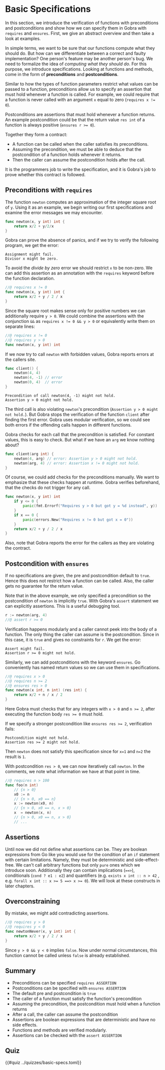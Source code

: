 # Basic Specifications
In this section, we introduce the verification of functions with preconditions and postconditions and show how we can specify them in Gobra with `requires` and `ensures`.
First, we give an abstract overview and then take a look at examples.

In simple terms, we want to be sure that our functions compute what they should do.
But how can we differentiate between a correct and faulty implementation?
One person's feature may be another person's bug.
We need to formalize the idea of *computing what they should do*.
For this purpose, we introduce specifications.
Looking at functions and methods, come in the form of **preconditions** and **postconditions**.

Similar to how the types of function parameters restrict what values can be passed to a function, preconditions allow us to specify an assertion that must hold whenever a function is called.
For example, we could require that a function is never called with an argument `x` equal to zero (`requires x != 0`).

Postconditions are assertions that must hold whenever a function returns.
An example postcondition could be that the return value `res int` of a function is always positive (`ensures r >= 0`).

Together they form a contract:
- A function can be called when the caller satisfies its preconditions.
- Assuming the precondition, we must be able to deduce that the postcondition of a function holds whenever it returns.
- Then the caller can assume the postcondition holds after the call.

It is the programmers job to write the specification, and it is Gobra's job to prove whether this contract is followed.

## Preconditions with `requires`
The function `newton` computes an approximation of the integer square root of `y`.
Using it as an example, we begin writing our first specifications and examine the error messages we may encounter.
```go
func newton(x, y int) int {
	return x/2 + y/2/x
}
``` 
Gobra can prove the absence of panics, and if we try to verify the following program, we get the error:
``` text
Assignment might fail. 
Divisor x might be zero.
```

To avoid the *divide by zero* error we should restrict `x` to be non-zero.
We can add this assertion as an annotation with the `requires` keyword before the function declaration.

```go
//@ requires x != 0
func newton(x, y int) int {
	return x/2 + y / 2 / x
}
```

Since the square root makes sense only for positive numbers we can additionally require `y > 0`.
We could combine the assertions with the conjunction `&&` as `requires x != 0 && y > 0` or equivalently write them on separate lines:
```go
//@ requires x != 0
//@ requires y > 0
func newton(x, y int) int
```

If we now try to call `newton` with forbidden values, Gobra reports errors at the callers site.
```go
func client() {
	newton(4, 4)
	newton(4, -1) // error
	newton(0, 4)  // error
}
```
``` text
Precondition of call newton(4, -1) might not hold. 
Assertion y > 0 might not hold.
```
The third call is also violating `newton`'s precondition (`Assertion y > 0 might not hold.`).
But Gobra stops the verification of the function `client` after finding the first error.
Gobra uses modular verification, so we could see both errors if the offending calls happen in different functions.

Gobra checks for each call that the precondition is satisfied.
For constant values, this is easy to check.
But what if we have an `arg` we know nothing about?
```go
func client(arg int) {
	newton(4, arg) // error: Assertion y > 0 might not hold.
	newton(arg, 4) // error: Assertion x != 0 might not hold.
}
```
<!-- and error prone -->
Of course, we could add checks for the preconditions manually.
We want to emphasize that these checks happen at runtime.
Gobra verifies beforehand, that the checks do not trigger for any call.
```go
func newton(x, y int) int
	if y <= 0 {
		panic(fmt.Errorf("Requires y > 0 but got y = %d instead", y))
	}
	if x == 0 {
		panic(errors.New("Requires x != 0 but got x = 0"))
	}
	return x/2 + y / 2 / x
}
```
Also, note that Gobra reports the error for the callers as they are violating the contract.


## Postcondition with `ensures`
If no specifications are given, the pre and postcondition default to `true`.
Hence this does not restrict how a function can be called.
Also, the caller gets no guarantee for the return value.

Note that in the above example, we only specified a precondition so the postcondition of `newton` is implicitly `true`.
With Gobra's `assert` statement we can explicitly  assertions.
This is a useful debugging tool.
``` go
r := newton(arg, 4)
//@ assert r >= 0
```
Verification happens modularly and a caller cannot peek into the body of a function.
The only thing the caller can assume is the postcondition.
Since in this case, it is `true` and gives no constraints for `r`.
We get the error:
``` text
Assert might fail. 
Assertion r >= 0 might not hold.
```

Similarly, we can add postconditions with the keyword `ensures`.
Go conveniently has named return values so we can use them in specifications.
``` go
//@ requires x > 0
//@ requires n >= 2
//@ ensures res > 0
func newton(x int, n int) (res int) {
	return x/2 + n / x / 2
}
```
Here Gobra must checks that for any integers with `x > 0` and `n >= 2`,
after executing the function body `res >= 0` must hold.

If we specify a stronger postcondition like `ensures res >= 2`,
verification fails:

``` text
Postcondition might not hold. 
Assertion res >= 2 might not hold.
```

Then `newton` does not satisfy this specification since for `x=1` and `n=2` the result is `1`.


With postcondition `res > 0`, we can now iteratively call `newton`.
In the comments, we note what information we have at that point in time.
``` go
//@ requires n > 100
func foo(n int)
	// {n > 0}
	x0 := n
	// {n > 0, x0 == n}
	x := newton(x0, n)
	// {n > 0, x0 == n, x > 0}
	x  = newton(x, n)
	// {n > 0, x0 == n, x > 0}
	// ...
```

<!-- ``` go -->
<!-- //@ ensures res >= 0 -->
<!-- func abs(n int) (res int) { -->
<!-- 	// {n = ?} -->
<!-- 	if n < 0 { -->
<!-- 		// {n < 0} -->
<!-- 		res = -n -->
<!-- 		// {n < 0, res} -->
<!-- 		return -n -->
<!-- 	} else { -->
<!-- 		// {n >= 0} -->
<!-- 		res = n -->
<!-- 		return -->
<!-- 	} -->
<!-- } -->
<!-- ``` -->
## Assertions
Until now we did not define what assertions can be.
They are boolean expressions from Go like you would use for the condition of an `if` statement with certain limitations.
Namely, they must be deterministic and side-effect-free.
We can't call arbitrary functions but only `pure` ones which we introduce soon.
Additionally they can contain implications (`==>`), conditionals (`cond ? e1 : e2`) and quantifiers (e.g. `exists x int :: n > 42`
, e.g. `forall x int :: x >= 5 ==> x >= 0`).
We will look at these constructs in later chapters.

## Overconstraining
By mistake, we might add contradicting assertions.
```go
//@ requires y > 0
//@ requires y < 0
func newtonNever(x, y int) int {
	return x/2 + y / 2 / x
}
```
Since `y > 0 && y < 0` implies `false`.
Now under normal circumstances, this function cannot be called 
unless `false` is already established.

## Summary
- Preconditions can be specified `requires ASSERTION`
- Postconditions can be specified with `ensures ASSERTION`
- The default pre and postcondition is `true`
- The caller of a function must satisfy the function's precondition
- Assuming the precondition, the postcondition must hold when a function returns
- After a call, the caller can assume the postcondition
- Assertions are boolean expressions that are deterministic and have no side effects.
- Functions and methods are verified modularly.
- Assertions can be checked with the `assert ASSERTION`


## Quiz
{{#quiz ../quizzes/basic-specs.toml}}

